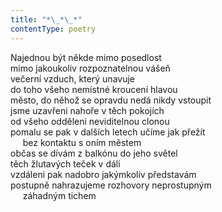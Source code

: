 ```yaml
---
title: "*\_*\_*"
contentType: poetry
---
```


<section>

Najednou být někde mimo posedlost  
mimo jakoukoliv rozpoznatelnou vášeň  
večerní vzduch, který unavuje  
do toho všeho nemístné kroucení hlavou  
město, do něhož se opravdu nedá nikdy vstoupit  
jsme uzavřeni nahoře v těch pokojích  
od všeho odděleni neviditelnou clonou  
pomalu se pak v dalších letech učíme jak přežít  
     bez kontaktu s oním městem  
občas se dívám z balkónu do jeho světel  
těch žlutavých teček v dáli  
vzdáleni pak nadobro jakýmkoliv představám  
postupně nahrazujeme rozhovory neprostupným  
     záhadným tichem

</section>
